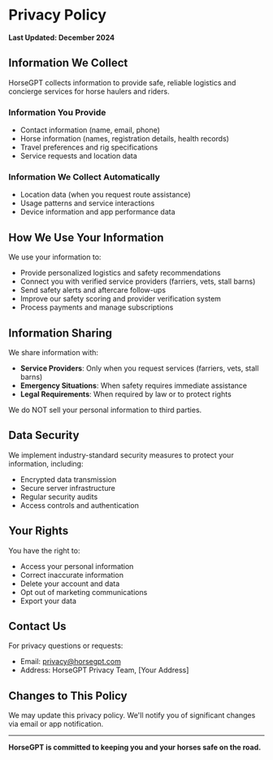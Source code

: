 # Privacy Policy

**Last Updated: December 2024**

## Information We Collect

HorseGPT collects information to provide safe, reliable logistics and concierge services for horse haulers and riders.

### Information You Provide
- Contact information (name, email, phone)
- Horse information (names, registration details, health records)
- Travel preferences and rig specifications
- Service requests and location data

### Information We Collect Automatically
- Location data (when you request route assistance)
- Usage patterns and service interactions
- Device information and app performance data

## How We Use Your Information

We use your information to:
- Provide personalized logistics and safety recommendations
- Connect you with verified service providers (farriers, vets, stall barns)
- Send safety alerts and aftercare follow-ups
- Improve our safety scoring and provider verification system
- Process payments and manage subscriptions

## Information Sharing

We share information with:
- **Service Providers**: Only when you request services (farriers, vets, stall barns)
- **Emergency Situations**: When safety requires immediate assistance
- **Legal Requirements**: When required by law or to protect rights

We do NOT sell your personal information to third parties.

## Data Security

We implement industry-standard security measures to protect your information, including:
- Encrypted data transmission
- Secure server infrastructure
- Regular security audits
- Access controls and authentication

## Your Rights

You have the right to:
- Access your personal information
- Correct inaccurate information
- Delete your account and data
- Opt out of marketing communications
- Export your data

## Contact Us

For privacy questions or requests:
- Email: privacy@horsegpt.com
- Address: HorseGPT Privacy Team, [Your Address]

## Changes to This Policy

We may update this privacy policy. We'll notify you of significant changes via email or app notification.

---

**HorseGPT is committed to keeping you and your horses safe on the road.**



